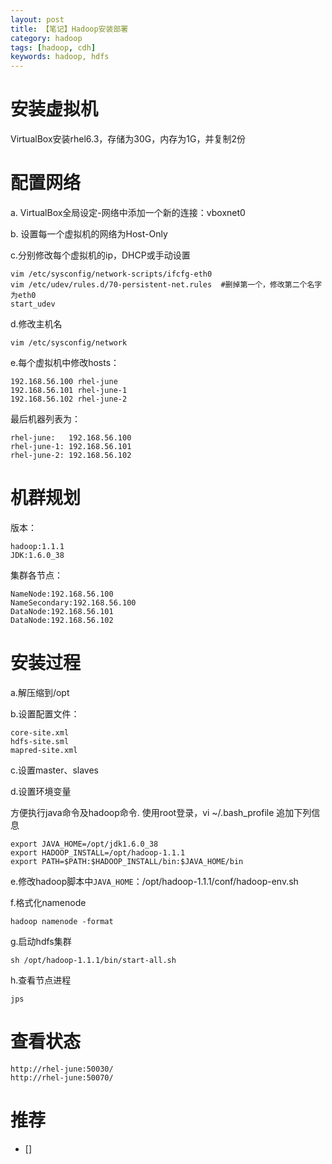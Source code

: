 ```yaml
---
layout: post
title: 【笔记】Hadoop安装部署
category: hadoop
tags: [hadoop, cdh]
keywords: hadoop, hdfs
---
```


# 安装虚拟机
   VirtualBox安装rhel6.3，存储为30G，内存为1G，并复制2份

# 配置网络

a. VirtualBox全局设定-网络中添加一个新的连接：vboxnet0

b. 设置每一个虚拟机的网络为Host-Only

c.分别修改每个虚拟机的ip，DHCP或手动设置

	vim /etc/sysconfig/network-scripts/ifcfg-eth0
	vim /etc/udev/rules.d/70-persistent-net.rules  #删掉第一个，修改第二个名字为eth0
	start_udev

d.修改主机名

	vim /etc/sysconfig/network
     
e.每个虚拟机中修改hosts：

	192.168.56.100 rhel-june
	192.168.56.101 rhel-june-1
	192.168.56.102 rhel-june-2

最后机器列表为：

	rhel-june:   192.168.56.100
	rhel-june-1: 192.168.56.101
	rhel-june-2: 192.168.56.102

# 机群规划

版本：

	hadoop:1.1.1
	JDK:1.6.0_38

集群各节点：

	NameNode:192.168.56.100
	NameSecondary:192.168.56.100
	DataNode:192.168.56.101
	DataNode:192.168.56.102

# 安装过程

   a.解压缩到/opt

   b.设置配置文件：

	core-site.xml
	hdfs-site.sml
	mapred-site.xml

   c.设置master、slaves

   d.设置环境变量

   方便执行java命令及hadoop命令. 使用root登录，vi ~/.bash_profile 追加下列信息

	export JAVA_HOME=/opt/jdk1.6.0_38
	export HADOOP_INSTALL=/opt/hadoop-1.1.1
	export PATH=$PATH:$HADOOP_INSTALL/bin:$JAVA_HOME/bin

   e.修改hadoop脚本中`JAVA_HOME`：/opt/hadoop-1.1.1/conf/hadoop-env.sh

   f.格式化namenode

	hadoop namenode -format

   g.启动hdfs集群

	sh /opt/hadoop-1.1.1/bin/start-all.sh

   h.查看节点进程
		
	jps

# 查看状态

	http://rhel-june:50030/
	http://rhel-june:50070/

# 推荐

- []

